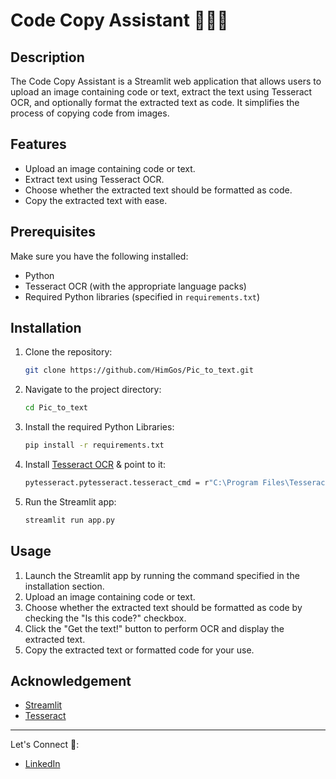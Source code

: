 # Code Copy Assistant 👨🏽‍💻

## Description

The Code Copy Assistant is a Streamlit web application that allows users to upload an image containing code or text, extract the text using Tesseract OCR, and optionally format the extracted text as code. It simplifies the process of copying code from images.

## Features

- Upload an image containing code or text.
- Extract text using Tesseract OCR.
- Choose whether the extracted text should be formatted as code.
- Copy the extracted text with ease.

## Prerequisites

Make sure you have the following installed:

- Python
- Tesseract OCR (with the appropriate language packs)
- Required Python libraries (specified in `requirements.txt`)

## Installation

1. Clone the repository:

   ```bash
   git clone https://github.com/HimGos/Pic_to_text.git
   ```

2. Navigate to the project directory:

    ```bash
   cd Pic_to_text
   ```

3. Install the required Python Libraries:
    
   ```bash
   pip install -r requirements.txt
   ```

4. Install [Tesseract OCR](https://github.com/UB-Mannheim/tesseract/wiki) & point to it:

   ```bash
   pytesseract.pytesseract.tesseract_cmd = r"C:\Program Files\Tesseract-OCR\tesseract.exe"
   ```
   
5. Run the Streamlit app:
   
    ```bash
    streamlit run app.py
    ``` 
   
## Usage

1. Launch the Streamlit app by running the command specified in the installation section.
2. Upload an image containing code or text.
3. Choose whether the extracted text should be formatted as code by checking the "Is this code?" checkbox. 
4. Click the "Get the text!" button to perform OCR and display the extracted text. 
5. Copy the extracted text or formatted code for your use.

## Acknowledgement

- [Streamlit](https://streamlit.io/)
- [Tesseract](https://pypi.org/project/pytesseract/)

---

Let's Connect 🤝:
- [LinkedIn](https://www.linkedin.com/in/himgos/)